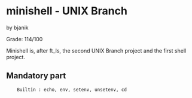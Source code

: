 # minishell - UNIX Branch

by bjanik

Grade: 114/100

Minishell is, after ft_ls, the second UNIX Branch project and the first shell project.

## Mandatory part
        Builtin : echo, env, setenv, unsetenv, cd
        
        
